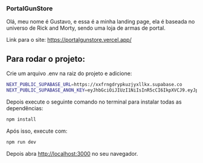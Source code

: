 ### PortalGunStore

Olá, meu nome é Gustavo, e essa é a minha landing page, ela é baseada no universo de Rick and Morty, sendo uma loja de armas de portal.

Link para o site: https://portalgunstore.vercel.app/

## Para rodar o projeto:

Crie um arquivo .env na raiz do projeto e adicione:

```bash
NEXT_PUBLIC_SUPABASE_URL=https://xxfrngdrypkuzjyxllkx.supabase.co
NEXT_PUBLIC_SUPABASE_ANON_KEY=eyJhbGciOiJIUzI1NiIsInR5cCI6IkpXVCJ9.eyJpc3MiOiJzdXBhYmFzZSIsInJlZiI6Inh4ZnJuZ2RyeXBrdXpqeXhsbGt4Iiwicm9sZSI6ImFub24iLCJpYXQiOjE3NDQ3NDkzMTAsImV4cCI6MjA2MDMyNTMxMH0.cDa0CV2JITCuCIWVJU6p4EfslXO2IRBMZ7ZsRgPgkCc
```
Depois execute o seguinte comando no terminal para instalar todas as dependências:
```bash
npm install
```

Após isso, execute com:
```bash
npm run dev
```

Depois abra [http://localhost:3000](http://localhost:3000) no seu navegador.


